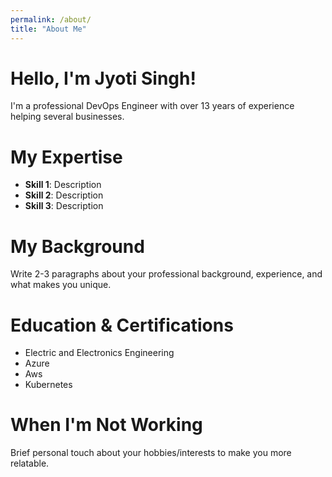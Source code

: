 ```yaml
---
permalink: /about/
title: "About Me"
---
```


# Hello, I'm Jyoti Singh!

I'm a professional DevOps Engineer with over 13 years of experience helping several businesses.

# My Expertise
- **Skill 1**: Description
- **Skill 2**: Description  
- **Skill 3**: Description

# My Background
Write 2-3 paragraphs about your professional background, experience, and what makes you unique.

# Education & Certifications
- Electric and Electronics Engineering
- Azure 
- Aws
- Kubernetes

# When I'm Not Working
Brief personal touch about your hobbies/interests to make you more relatable.